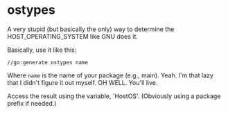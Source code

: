 # ostypes
A very stupid (but basically the only) way to determine the HOST_OPERATING_SYSTEM like GNU does it.

Basically, use it like this:

`//go:generate ostypes name`

Where `name` is the name of your package (e.g., main). 
Yeah. I'm that lazy that I didn't figure it out myself. OH WELL.
You'll live.

Access the result using the variable, 'HostOS'.
(Obviously using a package prefix if needed.)